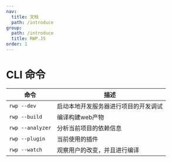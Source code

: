 ```yaml
---
nav:
  title: 文档
  path: /introduce
group:
  path: /introduce
  title: RWP.JS
order: 1
---
```


# CLI 命令

|命令             | 描述
|---              |----- 
| `rwp --dev`      | 启动本地开发服务器进行项目的开发调试
| `rwp --build`    | 编译构建web产物
| `rwp --analyzer` | 分析当前项目的依赖信息
| `rwp --plugin`   | 当前使用的插件
| `rwp --watch`    | 观察用户的改变，并且进行编译
